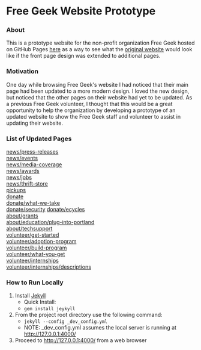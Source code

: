 # Free Geek Website Prototype

### About
This is a prototype website for the non-profit organization Free Geek hosted on GitHub Pages [here](http://kp646576.github.io/Free-Geek-Prototype) as a way to see what the [original website](http://www.freegeek.org/) would look like if the front page design was extended to additional pages.

### Motivation
One day while browsing Free Geek's website I had noticed that their main page had been updated to a more modern design. I loved the new design, but noticed that the other pages on their website had yet to be updated. As a previous Free Geek volunteer, I thought that this would be a great opportunity to help the organization by developing a prototype of an updated website to show the Free Geek staff and volunteer to assist in updating their website. 

### List of Updated Pages
[news/press-releases](http://kp646576.github.io/Free-Geek-Prototype/news/press-releases)  
[news/events](http://kp646576.github.io/Free-Geek-Prototype/news/events)  
[news/media-coverage](http://kp646576.github.io/Free-Geek-Prototype/news/media-coverage)    
[news/awards](http://kp646576.github.io/Free-Geek-Prototype/news/awards)    
[news/jobs](http://kp646576.github.io/Free-Geek-Prototype/news/jobs)    
[news/thrift-store](http://kp646576.github.io/Free-Geek-Prototype/news/thrift-store)  
[pickups](http://kp646576.github.io/Free-Geek-Prototype/pickups)  
[donate](http://kp646576.github.io/Free-Geek-Prototype/donate)  
[donate/what-we-take](http://kp646576.github.io/Free-Geek-Prototype/donate/what-we-take)  
[donate/security](http://kp646576.github.io/Free-Geek-Prototype/donate/security) 
[donate/ecycles](http://kp646576.github.io/Free-Geek-Prototype/donate/ecycles)  
[about/grants](http://kp646576.github.io/Free-Geek-Prototype/about/grants)  
[about/education/plug-into-portland](http://kp646576.github.io/Free-Geek-Prototype/about/education)  
[about/techsupport](http://kp646576.github.io/Free-Geek-Prototype/about/techsupport)  
[volunteer/get-started](http://kp646576.github.io/Free-Geek-Prototype/volunteer/get-started)  
[volunteer/adoption-program](http://kp646576.github.io/Free-Geek-Prototype/volunteer/adoption-program)  
[volunteer/build-program](http://kp646576.github.io/Free-Geek-Prototype/volunteer/build-program)  
[volunteer/what-you-get](http://kp646576.github.io/Free-Geek-Prototype/volunteer/what-you-get)  
[volunteer/internships](http://kp646576.github.io/Free-Geek-Prototype/volunteer/internships)  
[volunteer/internships/descriptions](http://kp646576.github.io/Free-Geek-Prototype/volunteer/internships/descriptions)

### How to Run Locally
1. Install [Jekyll](https://jekyllrb.com/docs/installation/)
    * Quick Install:
    * ```gem install jeykyll```
2. From the project root directory use the following command:
    * ```jekyll --config _dev_config.yml ```
    * NOTE: _dev_config.yml assumes the local server is running at http://127.0.0.1:4000/
3. Proceed to http://127.0.0.1:4000/ from a web browser